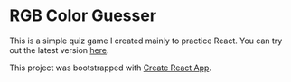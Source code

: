 # RGB Color Guesser

This is a simple quiz game I created mainly to practice React. You can try out the latest version [here](https://arpi17.github.io/rgb-guesser).


This project was bootstrapped with [Create React App](https://github.com/facebook/create-react-app).


